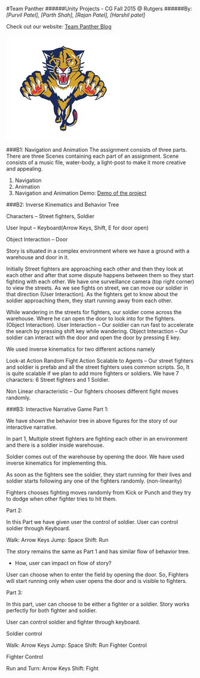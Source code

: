 #Team Panther
######Unity Projects - CG Fall 2015 @ Rutgers
######By: *[Purvil Patel], [Parth Shah], [Rajan Patel], [Harshil patel]*

Check out our website: [Team Panther Blog](https://infopurvil.wordpress.com/teampanther/ "Team Panther page")

![alt text](teamLogo_1.jpg)

###B1: Navigation and Animation
The assignment consists of three parts. There are three Scenes containing each part of an assignment. Scene consists of a music file, water-body, a light-post to make it more creative and appealing.
1) Navigation
2) Animation
3) Navigation and Animation
Demo: [Demo of the project](http://eden.rutgers.edu/~pas312/B1/all/Desktop.html "Play!")

###B2: Inverse Kinematics and Behavior Tree

Characters – Street fighters, Soldier

User Input – Keyboard(Arrow Keys, Shift, E for door open)

Object Interaction – Door

Story is situated in a complex environment where we have a ground with a warehouse and door in it.

Initially Street fighters are approaching each other and then they look at each other and after that some dispute happens between them so they start fighting with each other. We have one surveillance camera (top right corner) to view the streets. As we see fights on street, we can move our soldier in that direction (User Interaction). As the fighters get to know about the soldier approaching them, they start running away from each other.

While wandering in the streets for fighters, our soldier come across the warehouse. Where he can open the door to look into for the fighters. (Object Interaction).
User Interaction – Our soldier can run fast to accelerate the search by pressing shift key while wandering.
Object Interaction – Our soldier can interact with the door and open the door by pressing E key.

We used inverse kinematics for two different actions namely

Look-at Action
Random Fight Action
Scalable to Agents – Our street fighters and soldier is prefab and all the street fighters uses common scripts. So, It is quite scalable if we plan to add more fighters or soldiers. We have 7 characters: 6 Street fighters and 1 Soldier.

Non Linear characteristic – Our fighters chooses different fight moves randomly.


###B3: Interactive Narrative Game
Part 1:

We have shown the behavior tree in above figures for the story of our interactive narrative.

In part 1, Multiple street fighters are fighting each other in an environment and there is a soldier inside warehouse.

Soldier comes out of the warehouse by opening the door. We have used inverse kinematics for implementing this.

As soon as the fighters see the soldier, they start running for their lives and soldier starts following any one of the fighters randomly. (non-linearity)

Fighters chooses fighting moves randomly from Kick or Punch and they try to dodge when other fighter tries to hit them.


Part 2:

In this Part we have given user the control of soldier.
User can control soldier through Keyboard. 

Walk: Arrow Keys
Jump: Space
Shift: Run

The story remains the same as Part 1 and has similar flow of behavior tree.

-	How, user can impact on flow of story?

User can choose when to enter the field by opening the door. So, Fighters will start running only when user opens the door and is visible to fighters.

Part 3:

In this part, user can choose to be either a fighter or a soldier.
Story works perfectly for both fighter and soldier.

User can control soldier and fighter through keyboard.

Soldier control

Walk: Arrow Keys
Jump: Space
Shift: Run	Fighter Control

Fighter Control

Run and Turn: Arrow Keys
Shift: Fight



